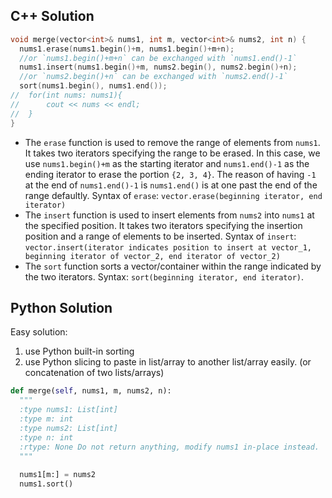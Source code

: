 ## C++ Solution

```c++
void merge(vector<int>& nums1, int m, vector<int>& nums2, int n) {
  nums1.erase(nums1.begin()+m, nums1.begin()+m+n);
  //or `nums1.begin()+m+n` can be exchanged with `nums1.end()-1`
  nums1.insert(nums1.begin()+m, nums2.begin(), nums2.begin()+n);
  //or `nums2.begin()+n` can be exchanged with `nums2.end()-1`
  sort(nums1.begin(), nums1.end());
//  for(int nums: nums1){
//  	cout << nums << endl;
//	}        
}
```

- The `erase` function is used to remove the range of elements from `nums1`. It takes two iterators specifying the range to be erased. In this case, we use `nums1.begin()+m` as the starting iterator and `nums1.end()-1` as the ending iterator to erase the portion `{2, 3, 4}`. The reason of having `-1` at the end of `nums1.end()-1`  is `nums1.end()` is at one past the end of the range defaultly.
  Syntax of `erase`: `vector.erase(beginning iterator, end iterator)`
- The `insert` function is used to insert elements from `nums2` into `nums1` at the specified position. It takes two iterators specifying the insertion position and a range of elements to be inserted. 
  Syntax of `insert`: `vector.insert(iterator indicates position to insert at vector_1, beginning iterator of vector_2, end iterator of vector_2)`
- The `sort` function sorts a vector/container within the range indicated by the two iterators.
  Syntax: `sort(beginning iterator, end iterator)`.

## Python Solution

Easy solution:

1. use Python built-in sorting
2. use Python slicing to paste in list/array to another list/array easily. (or concatenation of two lists/arrays)

```python
def merge(self, nums1, m, nums2, n):
  """
  :type nums1: List[int]
  :type m: int
  :type nums2: List[int]
  :type n: int
  :rtype: None Do not return anything, modify nums1 in-place instead.
  """
  
  nums1[m:] = nums2
  nums1.sort()
```

